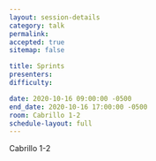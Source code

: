 ```yaml
---
layout: session-details
category: talk
permalink:
accepted: true
sitemap: false

title: Sprints
presenters:
difficulty:

date: 2020-10-16 09:00:00 -0500
end_date: 2020-10-16 17:00:00 -0500
room: Cabrillo 1-2
schedule-layout: full
---
```

Cabrillo 1-2
